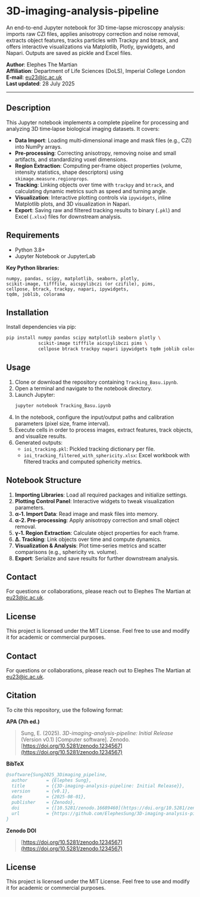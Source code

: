 # 3D-imaging-analysis-pipeline
An end-to-end Jupyter notebook for 3D time-lapse microscopy analysis: imports raw CZI files, applies anisotropy correction and noise removal, extracts object features, tracks particles with Trackpy and btrack, and offers interactive visualizations via Matplotlib, Plotly, ipywidgets, and Napari. Outputs are saved as pickle and Excel files.

**Author**: Elephes The Martian  
**Affiliation**: Department of Life Sciences (DoLS), Imperial College London  
**E‑mail**: eu23@ic.ac.uk  
**Last updated**: 28 July 2025

---

## Description

This Jupyter notebook implements a complete pipeline for processing and analyzing 3D time‑lapse biological imaging datasets. It covers:

- **Data Import**: Loading multi‑dimensional image and mask files (e.g., CZI) into NumPy arrays.  
- **Pre‑processing**: Correcting anisotropy, removing noise and small artifacts, and standardizing voxel dimensions.  
- **Region Extraction**: Computing per‑frame object properties (volume, intensity statistics, shape descriptors) using `skimage.measure.regionprops`.  
- **Tracking**: Linking objects over time with `trackpy` and `btrack`, and calculating dynamic metrics such as speed and turning angle.  
- **Visualization**: Interactive plotting controls via `ipywidgets`, inline Matplotlib plots, and 3D visualization in Napari.  
- **Export**: Saving raw and filtered tracking results to binary (`.pkl`) and Excel (`.xlsx`) files for downstream analysis.

## Requirements

- Python 3.8+  
- Jupyter Notebook or JupyterLab

**Key Python libraries:**
```
numpy, pandas, scipy, matplotlib, seaborn, plotly,
scikit-image, tifffile, aicspylibczi (or czifile), pims,
cellpose, btrack, trackpy, napari, ipywidgets,
tqdm, joblib, colorama
```

## Installation

Install dependencies via pip:
```bash
pip install numpy pandas scipy matplotlib seaborn plotly \
            scikit-image tifffile aicspylibczi pims \
            cellpose btrack trackpy napari ipywidgets tqdm joblib colorama
```

## Usage

1. Clone or download the repository containing `Tracking_Basu.ipynb`.  
2. Open a terminal and navigate to the notebook directory.  
3. Launch Jupyter:
   ```bash
   jupyter notebook Tracking_Basu.ipynb
   ```
4. In the notebook, configure the input/output paths and calibration parameters (pixel size, frame interval).  
5. Execute cells in order to process images, extract features, track objects, and visualize results.  
6. Generated outputs:
   - `ioi_tracking.pkl`: Pickled tracking dictionary per file.  
   - `ioi_tracking_filtered_with_sphericity.xlsx`: Excel workbook with filtered tracks and computed sphericity metrics.

## Notebook Structure

1. **Importing Libraries**: Load all required packages and initialize settings.  
2. **Plotting Control Panel**: Interactive widgets to tweak visualization parameters.  
3. **α‑1. Import Data**: Read image and mask files into memory.  
4. **α‑2. Pre‑processing**: Apply anisotropy correction and small object removal.  
5. **γ‑1. Region Extraction**: Calculate object properties for each frame.  
6. **Δ. Tracking**: Link objects over time and compute dynamics.  
7. **Visualization & Analysis**: Plot time‑series metrics and scatter comparisons (e.g., sphericity vs. volume).  
8. **Export**: Serialize and save results for further downstream analysis.

## Contact

For questions or collaborations, please reach out to Elephes The Martian at eu23@ic.ac.uk.

## License

This project is licensed under the MIT License. Feel free to use and modify it for academic or commercial purposes.


## Contact

For questions or collaborations, please reach out to Elephes The Martian at [eu23@ic.ac.uk](mailto\:eu23@ic.ac.uk).

## Citation

To cite this repository, use the following format:

**APA (7th ed.)**

> Sung, E. (2025). *3D-imaging-analysis-pipeline: Initial Release* (Version v0.1) [Computer software]. Zenodo. [https://doi.org/10.5281/zenodo.1234567](https://doi.org/10.5281/zenodo.1234567)

**BibTeX**

```bibtex
@software{Sung2025_3Dimaging_pipeline,
  author       = {Elephes Sung},
  title        = {{3D-imaging-analysis-pipeline: Initial Release}},
  version      = {v0.1},
  date         = {2025-08-01},
  publisher    = {Zenodo},
  doi          = {[10.5281/zenodo.16689460](https://doi.org/10.5281/zenodo.16689460)},
  url          = {https://github.com/ElephesSung/3D-imaging-analysis-pipeline}
}
```

**Zenodo DOI**

> [https://doi.org/10.5281/zenodo.1234567](https://doi.org/10.5281/zenodo.1234567)

## License

This project is licensed under the MIT License. Feel free to use and modify it for academic or commercial purposes.



